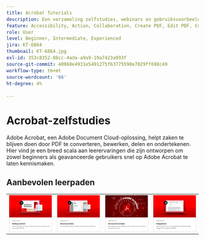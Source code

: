 ```yaml
---
title: Acrobat Tutorials
description: Een verzameling zelfstudies, webinars en gebruiksvoorbeelden voor Adobe Acrobat
feature: Accessibility, Action, Collaboration, Create PDF, Edit PDF, Convert PDF, Deploy, Mobile, Optimize PDF, Security, Workflow, Workspace, Skill Builder, Sign, Form
role: User
level: Beginner, Intermediate, Experienced
jira: KT-6864
thumbnail: KT-6864.jpg
exl-id: 353c8352-88cc-4ada-a9a9-19a7423a993f
source-git-commit: 40960e4931e5491275f63775590e7029ff698c49
workflow-type: tm+mt
source-wordcount: '66'
ht-degree: 4%

---
```


# Acrobat-zelfstudies

Adobe Acrobat, een Adobe Document Cloud-oplossing, helpt zaken te blijven doen door PDF te converteren, bewerken, delen en ondertekenen. Hier vind je een breed scala aan leerervaringen die zijn ontworpen om zowel beginners als geavanceerde gebruikers snel op Adobe Acrobat te laten kennismaken.

<div id="recs-overview-body-1"></div>
<div id="recs-overview-body-2"></div>
<div id="recs-overview-body-3"></div>
<div id="recs-overview-body-4"></div>
<div id="recs-overview-body-5"></div>
<div id="recs-overview-body-6"></div>

## Aanbevolen leerpaden

<table style="table-layout:fixed">
<tr>
  <td>
    <a href="getting-started/getting-started-overview.md">
      <img alt="Aan de slag" src="assets/start.png" />
    </a>
  </td>
  <td>
    <a href="advanced-tasks/advanced-tasks-overview.md">
      <img alt="Geavanceerde taken" src="assets/advanced-tasks.png" />
    </a>
  </td>
  <td>
    <a href="60-second/60-second-overview.md">
      <img alt="Acrobat van 60 seconden" src="assets/60-sec.png" />
    </a>
  </td>
  <td>
    <a href="integrate/integrate-overview.md">
      <img alt="Integraties" src="assets/integrations.png" />
    </a>
  </td>
</tr>
</table>
